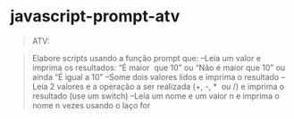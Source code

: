 # javascript-prompt-atv
> ATV:

> Elabore scripts usando a função prompt que:
 –Leia um valor e imprima os resultados: “É maior  que 10” ou “Não é maior que 10” ou ainda “É igual a 10”
 –Some dois valores lidos e imprima o resultado
 –Leia 2 valores e a operação a ser realizada (+, -, *  ou /) e imprima o resultado (use um switch)
 –Leia um nome e um valor n e imprima o nome n
 vezes usando o laço for
